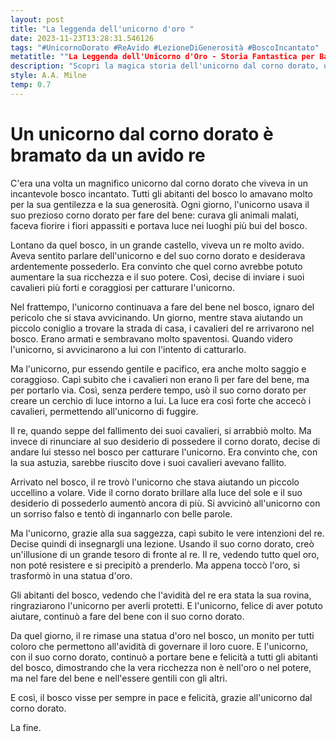```yaml
---
layout: post
title: "La leggenda dell'unicorno d'oro "
date: 2023-11-23T13:28:31.546126
tags: "#UnicornoDorato #ReAvido #LezioneDiGenerosità #BoscoIncantato"
metatitle: ""La Leggenda dell'Unicorno d'Oro - Storia Fantastica per Bambini | Racconti Educativi""
description: "Scopri la magica storia dell'unicorno dal corno dorato, un simbolo di gentilezza e generosità. Un racconto che insegna l'importanza di fare del bene e resistere all'avidità, ricco di avventure e lezioni preziose. Ideale per stimolare l'immaginazione dei bambini e insegnare loro valori importanti."
style: A.A. Milne
temp: 0.7
---
```

# Un unicorno dal corno dorato è bramato da un avido re

C'era una volta un magnifico unicorno dal corno dorato che viveva in un incantevole bosco incantato. Tutti gli abitanti del bosco lo amavano molto per la sua gentilezza e la sua generosità. Ogni giorno, l'unicorno usava il suo prezioso corno dorato per fare del bene: curava gli animali malati, faceva fiorire i fiori appassiti e portava luce nei luoghi più bui del bosco.

Lontano da quel bosco, in un grande castello, viveva un re molto avido. Aveva sentito parlare dell'unicorno e del suo corno dorato e desiderava ardentemente possederlo. Era convinto che quel corno avrebbe potuto aumentare la sua ricchezza e il suo potere. Così, decise di inviare i suoi cavalieri più forti e coraggiosi per catturare l'unicorno.

Nel frattempo, l'unicorno continuava a fare del bene nel bosco, ignaro del pericolo che si stava avvicinando. Un giorno, mentre stava aiutando un piccolo coniglio a trovare la strada di casa, i cavalieri del re arrivarono nel bosco. Erano armati e sembravano molto spaventosi. Quando videro l'unicorno, si avvicinarono a lui con l'intento di catturarlo.

Ma l'unicorno, pur essendo gentile e pacifico, era anche molto saggio e coraggioso. Capì subito che i cavalieri non erano lì per fare del bene, ma per portarlo via. Così, senza perdere tempo, usò il suo corno dorato per creare un cerchio di luce intorno a lui. La luce era così forte che accecò i cavalieri, permettendo all'unicorno di fuggire.

Il re, quando seppe del fallimento dei suoi cavalieri, si arrabbiò molto. Ma invece di rinunciare al suo desiderio di possedere il corno dorato, decise di andare lui stesso nel bosco per catturare l'unicorno. Era convinto che, con la sua astuzia, sarebbe riuscito dove i suoi cavalieri avevano fallito.

Arrivato nel bosco, il re trovò l'unicorno che stava aiutando un piccolo uccellino a volare. Vide il corno dorato brillare alla luce del sole e il suo desiderio di possederlo aumentò ancora di più. Si avvicinò all'unicorno con un sorriso falso e tentò di ingannarlo con belle parole.

Ma l'unicorno, grazie alla sua saggezza, capì subito le vere intenzioni del re. Decise quindi di insegnargli una lezione. Usando il suo corno dorato, creò un'illusione di un grande tesoro di fronte al re. Il re, vedendo tutto quel oro, non poté resistere e si precipitò a prenderlo. Ma appena toccò l'oro, si trasformò in una statua d'oro.

Gli abitanti del bosco, vedendo che l'avidità del re era stata la sua rovina, ringraziarono l'unicorno per averli protetti. E l'unicorno, felice di aver potuto aiutare, continuò a fare del bene con il suo corno dorato.

Da quel giorno, il re rimase una statua d'oro nel bosco, un monito per tutti coloro che permettono all'avidità di governare il loro cuore. E l'unicorno, con il suo corno dorato, continuò a portare bene e felicità a tutti gli abitanti del bosco, dimostrando che la vera ricchezza non è nell'oro o nel potere, ma nel fare del bene e nell'essere gentili con gli altri. 

E così, il bosco visse per sempre in pace e felicità, grazie all'unicorno dal corno dorato.

La fine.

        